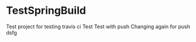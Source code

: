 # TestSpringBuild
Test project for testing travis ci
Test
Test with push
Changing again for push
dsfg
